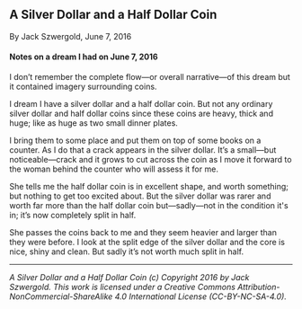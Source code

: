 ## A Silver Dollar and a Half Dollar Coin

By Jack Szwergold, June 7, 2016

#### Notes on a dream I had on June 7, 2016

I don’t remember the complete flow—or overall narrative—of this dream but it contained imagery surrounding coins.

I dream I have a silver dollar and a half dollar coin. But not any ordinary silver dollar and half dollar coins since these coins are heavy, thick and huge; like as huge as two small dinner plates.

I bring them to some place and put them on top of some books on a counter. As I do that a crack appears in the silver dollar. It’s a small—but noticeable—crack and it grows to cut across the coin as I move it forward to the woman behind the counter who will assess it for me.

She tells me the half dollar coin is in excellent shape, and worth something; but nothing to get too excited about. But the silver dollar was rarer and worth far more than the half dollar coin but—sadly—not in the condition it's in; it’s now completely split in half.

She passes the coins back to me and they seem heavier and larger than they were before. I look at the split edge of the silver dollar and the core is nice, shiny and clean. But sadly it’s not worth much split in half.

***

*A Silver Dollar and a Half Dollar Coin (c) Copyright 2016 by Jack Szwergold. This work is licensed under a Creative Commons Attribution-NonCommercial-ShareAlike 4.0 International License (CC-BY-NC-SA-4.0).*